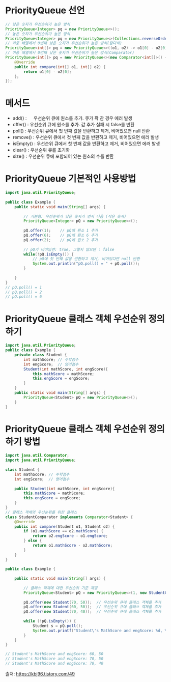# PriorityQueue 선언
```java
// 낮은 숫자가 우선순위가 높은 방식
PriorityQueue<Integer> pq = new PriorityQueue<>();
// 높은 숫자가 우선순위가 높은 방식
PriorityQueue<Integer> pq = new PriorityQueue<>(Collections.reverseOrder());
// 이중 배열에서 0번째 낮은 숫자가 우선순위가 높은 방식(람다식)
PriorityQueue<int[]> pq = new PriorityQueue<>((o1, o2) -> o1[0] - o2[0]);
// 이중 배열에서 0번째 낮은 숫자가 우선순위가 높은 방식(Comparator)
PriorityQueue<int[]> pq = new PriorityQueue<>(new Comparator<int[]>() {
    @Override
    public int compare(int[] o1, int[] o2) {
        return o1[0] - o2[0];
    };
});
```
# 메서드
- add() :  　    우선순위 큐에 원소를 추가. 큐가 꽉 찬 경우 에러 발생
- offer()  :       우선순위 큐에 원소를 추가. 값 추가 실패 시 false를 반환
- poll() :         우선순위 큐에서 첫 번째 값을 반환하고  제거, 비어있으면 null 반환
- remove() :   우선순위 큐에서 첫 번째 값을 반환하고  제거, 비어있으면 에러 발생
- isEmpty() :   우선순위 큐에서 첫 번째 값을 반환하고  제거, 비어있으면 에러 발생
- clear() :       우선순위 큐를 초기화
- size() :         우선순위 큐에 포함되어 있는 원소의 수를 반환

# PriorityQueue 기본적인 사용방법
```java
import java.util.PriorityQueue;
 
public class Example {
    public static void main(String[] args) {
 
        // 기본형: 우선순위가 낮은 숫자가 먼저 나옴 (작은 숫자)
        PriorityQueue<Integer> pQ = new PriorityQueue<>();
 
        pQ.offer(1);    // pQ에 원소 1 추가
        pQ.offer(6);    // pQ에 원소 6 추가
        pQ.offer(2);    // pQ에 원소 2 추가
        
        // pQ가 비어있면: true, 그렇지 않으면 : false
        while(!pQ.isEmpty()) {
            // pQ에 첫 번째 값을 반환하고 제거, 비어있다면 null 반환
            System.out.println("pQ.poll() = " + pQ.poll());
        }
 
    }
}
// pQ.poll() = 1
// pQ.poll() = 2
// pQ.poll() = 6
```

# PriorityQueue 클래스 객체 우선순위 정의하기
```java
import java.util.PriorityQueue;
public class Example {
    private class Student {
        int mathScore; // 수학점수
        int engScore;  // 영어점수
        Student(int mathScore, int engScore){
            this.mathScore = mathScore;
            this.engScore = engScore;
        }
    }
    public static void main(String[] args) {
        PriorityQueue<Student> pQ = new PriorityQueue<>();
    }
}
```

# PriorityQueue 클래스 객체 우선순위 정의하기 방법
```java
import java.util.Comparator;
import java.util.PriorityQueue;
 
class Student {
    int mathScore; // 수학점수
    int engScore;  // 영어점수
 
    public Student(int mathScore, int engScore){
        this.mathScore = mathScore;
        this.engScore = engScore;
    }
}
// 클래스 객체의 우선순위를 위한 클래스
class StudentComparator implements Comparator<Student> {
    @Override
    public int compare(Student o1, Student o2) {
        if (o1.mathScore == o2.mathScore) {
            return o2.engScore - o1.engScore;
        } else {
            return o1.mathScore - o2.mathScore;
        }
    }
}
 
public class Example {
 
    public static void main(String[] args) {
 
        // 클래스 객체에 대한 우선순위 기준 제공
        PriorityQueue<Student> pQ = new PriorityQueue<>(1, new StudentComparator());
 
        pQ.offer(new Student(70, 50));  // 우선순위 큐에 클래스 객체를 추가
        pQ.offer(new Student(60, 50));  // 우선순위 큐에 클래스 객체를 추가
        pQ.offer(new Student(70, 40));  // 우선순위 큐에 클래스 객체를 추가
 
        while (!pQ.isEmpty()) {
            Student s = pQ.poll();
            System.out.printf("Student\'s MathScore and engScore: %d, %d \n", s.mathScore, s.engScore);
        }
    }
}

// Student's MathScore and engScore: 60, 50 
// Student's MathScore and engScore: 70, 50 
// Student's MathScore and engScore: 70, 40
```

출처: https://kbj96.tistory.com/49

